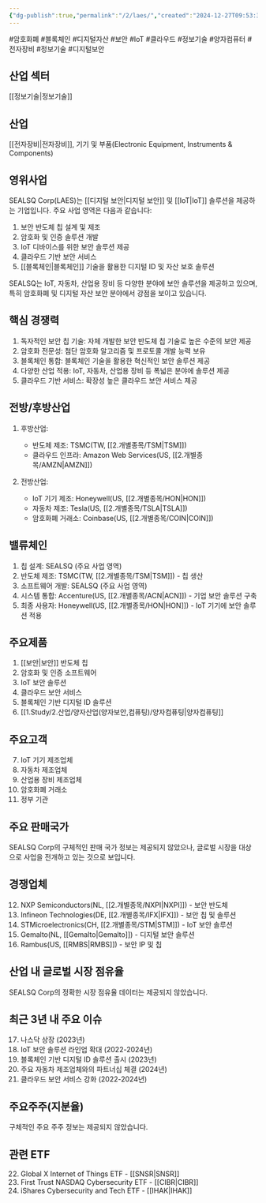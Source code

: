 ```yaml
---
{"dg-publish":true,"permalink":"/2/laes/","created":"2024-12-27T09:53:33.607+09:00","updated":"2025-06-03T20:05:59.839+09:00"}
---
```


#암호화폐 #블록체인 #디지털자산 #보안 #IoT #클라우드 #정보기술 #양자컴퓨터 #전자장비 #정보기술 #디지털보안 

## 산업 섹터

[[정보기술\|정보기술]]

## 산업

[[전자장비\|전자장비]], 기기 및 부품(Electronic Equipment, Instruments & Components)

## 영위사업

SEALSQ Corp(LAES)는 [[디지털 보안\|디지털 보안]] 및 [[IoT\|IoT]] 솔루션을 제공하는 기업입니다. 주요 사업 영역은 다음과 같습니다:

1. 보안 반도체 칩 설계 및 제조
2. 암호화 및 인증 솔루션 개발
3. IoT 디바이스를 위한 보안 솔루션 제공
4. 클라우드 기반 보안 서비스
5. [[블록체인\|블록체인]] 기술을 활용한 디지털 ID 및 자산 보호 솔루션

SEALSQ는 IoT, 자동차, 산업용 장비 등 다양한 분야에 보안 솔루션을 제공하고 있으며, 특히 암호화폐 및 디지털 자산 보안 분야에서 강점을 보이고 있습니다.

## 핵심 경쟁력

1. 독자적인 보안 칩 기술: 자체 개발한 보안 반도체 칩 기술로 높은 수준의 보안 제공
2. 암호화 전문성: 첨단 암호화 알고리즘 및 프로토콜 개발 능력 보유
3. 블록체인 통합: 블록체인 기술을 활용한 혁신적인 보안 솔루션 제공
4. 다양한 산업 적용: IoT, 자동차, 산업용 장비 등 폭넓은 분야에 솔루션 제공
5. 클라우드 기반 서비스: 확장성 높은 클라우드 보안 서비스 제공

## 전방/후방산업

1. 후방산업:
    
    - 반도체 제조: TSMC(TW, [[2.개별종목/TSM\|TSM]])
    - 클라우드 인프라: Amazon Web Services(US, [[2.개별종목/AMZN\|AMZN]])
    
2. 전방산업:
    
    - IoT 기기 제조: Honeywell(US, [[2.개별종목/HON\|HON]])
    - 자동차 제조: Tesla(US, [[2.개별종목/TSLA\|TSLA]])
    - 암호화폐 거래소: Coinbase(US, [[2.개별종목/COIN\|COIN]])
    

## 밸류체인

1. 칩 설계: SEALSQ (주요 사업 영역)
2. 반도체 제조: TSMC(TW, [[2.개별종목/TSM\|TSM]]) - 칩 생산
3. 소프트웨어 개발: SEALSQ (주요 사업 영역)
4. 시스템 통합: Accenture(US, [[2.개별종목/ACN\|ACN]]) - 기업 보안 솔루션 구축
5. 최종 사용자: Honeywell(US, [[2.개별종목/HON\|HON]]) - IoT 기기에 보안 솔루션 적용

## 주요제품

1. [[보안\|보안]] 반도체 칩
2. 암호화 및 인증 소프트웨어
3. IoT 보안 솔루션
4. 클라우드 보안 서비스
5. 블록체인 기반 디지털 ID 솔루션
6. [[1.Study/2.산업/양자산업(양자보안,컴퓨팅)/양자컴퓨팅\|양자컴퓨팅]] 

## 주요고객

7. IoT 기기 제조업체
8. 자동차 제조업체
9. 산업용 장비 제조업체
10. 암호화폐 거래소
11. 정부 기관

## 주요 판매국가

SEALSQ Corp의 구체적인 판매 국가 정보는 제공되지 않았으나, 글로벌 시장을 대상으로 사업을 전개하고 있는 것으로 보입니다.

## 경쟁업체

12. NXP Semiconductors(NL, [[2.개별종목/NXPI\|NXPI]]) - 보안 반도체
13. Infineon Technologies(DE, [[2.개별종목/IFX\|IFX]]) - 보안 칩 및 솔루션
14. STMicroelectronics(CH, [[2.개별종목/STM\|STM]]) - IoT 보안 솔루션
15. Gemalto(NL, [[Gemalto\|Gemalto]]) - 디지털 보안 솔루션
16. Rambus(US, [[RMBS\|RMBS]]) - 보안 IP 및 칩

## 산업 내 글로벌 시장 점유율

SEALSQ Corp의 정확한 시장 점유율 데이터는 제공되지 않았습니다.

## 최근 3년 내 주요 이슈

17. 나스닥 상장 (2023년)
18. IoT 보안 솔루션 라인업 확대 (2022-2024년)
19. 블록체인 기반 디지털 ID 솔루션 출시 (2023년)
20. 주요 자동차 제조업체와의 파트너십 체결 (2024년)
21. 클라우드 보안 서비스 강화 (2022-2024년)

## 주요주주(지분율)

구체적인 주요 주주 정보는 제공되지 않았습니다.

## 관련 ETF

22. Global X Internet of Things ETF - [[SNSR\|SNSR]]
23. First Trust NASDAQ Cybersecurity ETF - [[CIBR\|CIBR]]
24. iShares Cybersecurity and Tech ETF - [[IHAK\|IHAK]]